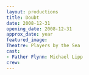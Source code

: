 ```yaml
---
layout: productions
title: Doubt
date: 2008-12-31
opening_date: 2008-12-31
approx_date: year
featured_image:
Theatre: Players by the Sea
cast:
- Father Flynn: Michael Lipp
crew:
---
```

